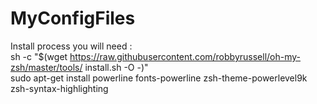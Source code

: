 # MyConfigFiles
Install process you will need :<br>
sh -c "$(wget https://raw.githubusercontent.com/robbyrussell/oh-my-zsh/master/tools/
install.sh -O -)" <br>
sudo apt-get install powerline fonts-powerline zsh-theme-powerlevel9k zsh-syntax-highlighting
